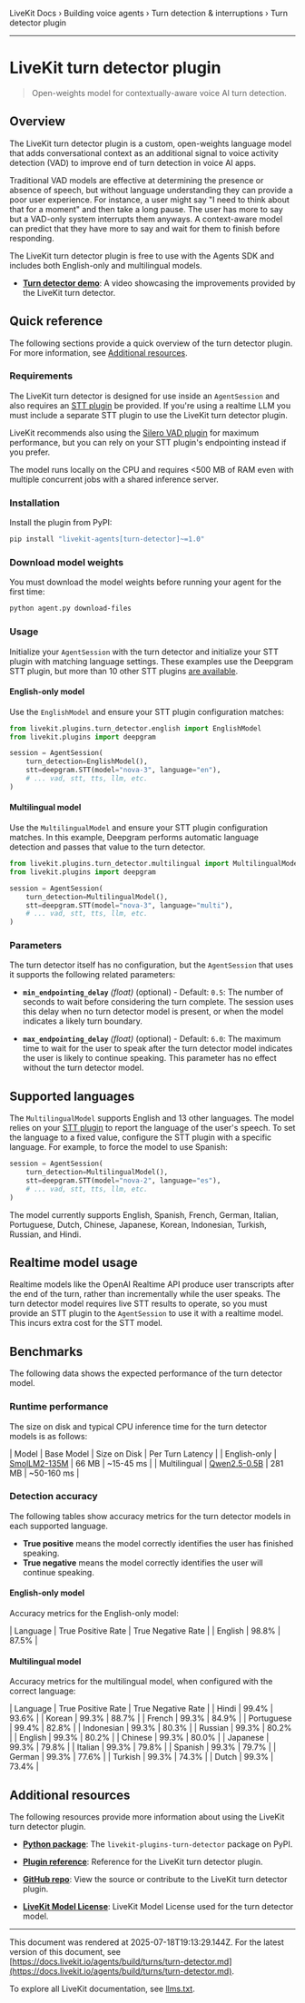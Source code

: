 LiveKit Docs › Building voice agents › Turn detection & interruptions › Turn detector plugin

---

# LiveKit turn detector plugin

> Open-weights model for contextually-aware voice AI turn detection.

## Overview

The LiveKit turn detector plugin is a custom, open-weights language model that adds conversational context as an additional signal to voice activity detection (VAD) to improve end of turn detection in voice AI apps.

Traditional VAD models are effective at determining the presence or absence of speech, but without language understanding they can provide a poor user experience. For instance, a user might say "I need to think about that for a moment" and then take a long pause. The user has more to say but a VAD-only system interrupts them anyways. A context-aware model can predict that they have more to say and wait for them to finish before responding.

The LiveKit turn detector plugin is free to use with the Agents SDK and includes both English-only and multilingual models.

- **[Turn detector demo](https://youtu.be/EYDrSSEP0h0)**: A video showcasing the improvements provided by the LiveKit turn detector.

## Quick reference

The following sections provide a quick overview of the turn detector plugin. For more information, see [Additional resources](#additional-resources).

### Requirements

The LiveKit turn detector is designed for use inside an `AgentSession` and also requires an [STT plugin](https://docs.livekit.io/agents/integrations/stt.md) be provided. If you're using a realtime LLM you must include a separate STT plugin to use the LiveKit turn detector plugin.

LiveKit recommends also using the [Silero VAD plugin](https://docs.livekit.io/agents/build/turns/vad.md) for maximum performance, but you can rely on your STT plugin's endpointing instead if you prefer.

The model runs locally on the CPU and requires <500 MB of RAM even with multiple concurrent jobs with a shared inference server.

### Installation

Install the plugin from PyPI:

```bash
pip install "livekit-agents[turn-detector]~=1.0"

```

### Download model weights

You must download the model weights before running your agent for the first time:

```bash
python agent.py download-files

```

### Usage

Initialize your `AgentSession` with the turn detector and initialize your STT plugin with matching language settings. These examples use the Deepgram STT plugin, but more than 10 other STT plugins [are available](https://docs.livekit.io/agents/integrations/stt.md).

#### English-only model

Use the `EnglishModel` and ensure your STT plugin configuration matches:

```python
from livekit.plugins.turn_detector.english import EnglishModel
from livekit.plugins import deepgram

session = AgentSession(
    turn_detection=EnglishModel(),
    stt=deepgram.STT(model="nova-3", language="en"),
    # ... vad, stt, tts, llm, etc.
)

```

#### Multilingual model

Use the `MultilingualModel` and ensure your STT plugin configuration matches. In this example, Deepgram performs automatic language detection and passes that value to the turn detector.

```python
from livekit.plugins.turn_detector.multilingual import MultilingualModel
from livekit.plugins import deepgram

session = AgentSession(
    turn_detection=MultilingualModel(),
    stt=deepgram.STT(model="nova-3", language="multi"),
    # ... vad, stt, tts, llm, etc.
)

```

### Parameters

The turn detector itself has no configuration, but the `AgentSession` that uses it supports the following related parameters:

- **`min_endpointing_delay`** _(float)_ (optional) - Default: `0.5`: The number of seconds to wait before considering the turn complete. The session uses this delay when no turn detector model is present, or when the model indicates a likely turn boundary.

- **`max_endpointing_delay`** _(float)_ (optional) - Default: `6.0`: The maximum time to wait for the user to speak after the turn detector model indicates the user is likely to continue speaking. This parameter has no effect without the turn detector model.

## Supported languages

The `MultilingualModel` supports English and 13 other languages. The model relies on your [STT plugin](https://docs.livekit.io/agents/integrations/stt.md) to report the language of the user's speech. To set the language to a fixed value, configure the STT plugin with a specific language. For example, to force the model to use Spanish:

```python
session = AgentSession(
    turn_detection=MultilingualModel(),
    stt=deepgram.STT(model="nova-2", language="es"),
    # ... vad, stt, tts, llm, etc.
)

```

The model currently supports English, Spanish, French, German, Italian, Portuguese, Dutch, Chinese, Japanese, Korean, Indonesian, Turkish, Russian, and Hindi.

## Realtime model usage

Realtime models like the OpenAI Realtime API produce user transcripts after the end of the turn, rather than incrementally while the user speaks. The turn detector model requires live STT results to operate, so you must provide an STT plugin to the `AgentSession` to use it with a realtime model. This incurs extra cost for the STT model.

## Benchmarks

The following data shows the expected performance of the turn detector model.

### Runtime performance

The size on disk and typical CPU inference time for the turn detector models is as follows:

| Model | Base Model | Size on Disk | Per Turn Latency |
| English-only | [SmolLM2-135M](https://huggingface.co/HuggingFaceTB/SmolLM2-135M-Instruct) | 66 MB | ~15-45 ms |
| Multilingual | [Qwen2.5-0.5B](https://huggingface.co/Qwen/Qwen2.5-0.5B) | 281 MB | ~50-160 ms |

### Detection accuracy

The following tables show accuracy metrics for the turn detector models in each supported language.

- **True positive** means the model correctly identifies the user has finished speaking.
- **True negative** means the model correctly identifies the user will continue speaking.

#### English-only model

Accuracy metrics for the English-only model:

| Language | True Positive Rate | True Negative Rate |
| English | 98.8% | 87.5% |

#### Multilingual model

Accuracy metrics for the multilingual model, when configured with the correct language:

| Language | True Positive Rate | True Negative Rate |
| Hindi | 99.4% | 93.6% |
| Korean | 99.3% | 88.7% |
| French | 99.3% | 84.9% |
| Portuguese | 99.4% | 82.8% |
| Indonesian | 99.3% | 80.3% |
| Russian | 99.3% | 80.2% |
| English | 99.3% | 80.2% |
| Chinese | 99.3% | 80.0% |
| Japanese | 99.3% | 79.8% |
| Italian | 99.3% | 79.8% |
| Spanish | 99.3% | 79.7% |
| German | 99.3% | 77.6% |
| Turkish | 99.3% | 74.3% |
| Dutch | 99.3% | 73.4% |

## Additional resources

The following resources provide more information about using the LiveKit turn detector plugin.

- **[Python package](https://pypi.org/project/livekit-plugins-turn-detector/)**: The `livekit-plugins-turn-detector` package on PyPI.

- **[Plugin reference](https://docs.livekit.io/reference/python/v1/livekit/plugins/turn_detector/index.html.md#livekit.plugins.turn_detector.TurnDetector)**: Reference for the LiveKit turn detector plugin.

- **[GitHub repo](https://github.com/livekit/agents/tree/main/livekit-plugins/livekit-plugins-turn-detector)**: View the source or contribute to the LiveKit turn detector plugin.

- **[LiveKit Model License](https://huggingface.co/livekit/turn-detector/blob/main/LICENSE)**: LiveKit Model License used for the turn detector model.

---

This document was rendered at 2025-07-18T19:13:29.144Z.
For the latest version of this document, see [https://docs.livekit.io/agents/build/turns/turn-detector.md](https://docs.livekit.io/agents/build/turns/turn-detector.md).

To explore all LiveKit documentation, see [llms.txt](https://docs.livekit.io/llms.txt).